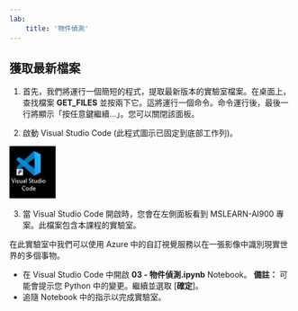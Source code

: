 ```yaml
---
lab:
    title: '物件偵測'
---
```


## 獲取最新檔案 

1. 首先，我們將運行一個簡短的程式，提取最新版本的實驗室檔案。在桌面上，查找檔案 **GET_FILES** 並按兩下它。這將運行一個命令。命令運行後，最後一行將顯示「按任意鍵繼續…」。您可以關閉該面板。

2.  啟動 Visual Studio Code (此程式圖示已固定到底部工作列)。 

![Visual Studio Code 圖示](./images/vscode.jpg)

3. 當 Visual Studio Code 開啟時，您會在左側面板看到 MSLEARN-AI900 專案。此檔案包含本課程的實驗室。 

在此實驗室中我們可以使用 Azure 中的自訂視覺服務以在一張影像中識別現實世界的多個事物。

-  在 Visual Studio Code 中開啟 **03 - 物件偵測.ipynb** Notebook。
    **備註：** 可能會提示您 Python 中的變更。繼續並選取 [**確定**]。 
-  追隨 Notebook 中的指示以完成實驗室。
